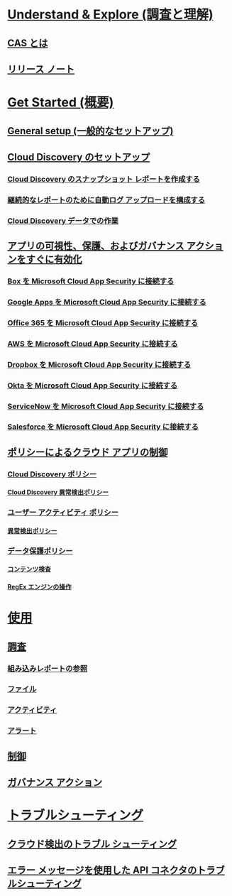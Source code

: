# [Understand & Explore (調査と理解)](what-is-cloud-app-security.md)
## [CAS とは](what-is-cloud-app-security.md)
## [リリース ノート](release-notes.md)
# [Get Started (概要)](getting-started-with-cloud-app-security.md)
## [General setup (一般的なセットアップ)](general-setup.md)
## [Cloud Discovery のセットアップ](set-up-cloud-discovery.md)
### [Cloud Discovery のスナップショット レポートを作成する](create-snapshot-cloud-discovery-reports.md)
### [継続的なレポートのために自動ログ アップロードを構成する](configure-automatic-log-upload-for-continuous-reports.md)
### [Cloud Discovery データでの作業](working-with-cloud-discovery-data.md)
## [アプリの可視性、保護、およびガバナンス アクションをすぐに有効化](enable-instant-visibility-protection-and-governance-actions-for-your-apps.md)
### [Box を Microsoft Cloud App Security に接続する](connect-box-to-microsoft-cloud-app-security.md)
### [Google Apps を Microsoft Cloud App Security に接続する](connect-google-apps-to-microsoft-cloud-app-security.md)
### [Office 365 を Microsoft Cloud App Security に接続する](connect-office-365-to-microsoft-cloud-app-security.md)
### [AWS を Microsoft Cloud App Security に接続する](connect-aws-to-microsoft-cloud-app-security.md)
### [Dropbox を Microsoft Cloud App Security に接続する](connect-dropbox-to-microsoft-cloud-app-security.md)
### [Okta を Microsoft Cloud App Security に接続する](connect-okta-to-microsoft-cloud-app-security.md)
### [ServiceNow を Microsoft Cloud App Security に接続する](connect-servicenow-to-microsoft-cloud-app-security.md)
### [Salesforce を Microsoft Cloud App Security に接続する](connect-salesforce-to-microsoft-cloud-app-security.md)
## [ポリシーによるクラウド アプリの制御](control-cloud-apps-with-policies.md)
### [Cloud Discovery ポリシー](cloud-discovery-policies.md)
#### [Cloud Discovery 異常検出ポリシー](cloud-discovery-anomaly-detection-policy.md)
### [ユーザー アクティビティ ポリシー](user-activity-policies.md)
#### [異常検出ポリシー](anomaly-detection-policy.md)
### [データ保護ポリシー](data-protection-policies.md)
#### [コンテンツ検査](content-inspection.md)
#### [RegEx エンジンの操作](working-with-the-regex-engine.md)
# [使用](daily-activities-to-protect-your-cloud-environment.md)
## [調査](investigate.md)
### [組み込みレポートの参照](built-in-report-reference.md)
### [ファイル](file-filters.md)
### [アクティビティ](activity-filters.md)
### [アラート](monitor-alerts.md)
## [制御](control.md)
## [ガバナンス アクション](governance-actions.md)
# [トラブルシューティング](troubleshooting.md)
## [クラウド検出のトラブル シューティング](troubleshooting-cloud-discovery.md)
## [エラー メッセージを使用した API コネクタのトラブルシューティング](troubleshooting-api-connectors-using-error-messages.md)

<!--HONumber=Oct16_HO5-->


